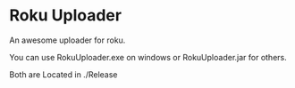 Roku Uploader
====================

An awesome uploader for roku.

You can use RokuUploader.exe on windows or RokuUploader.jar for others.

Both are Located in ./Release
